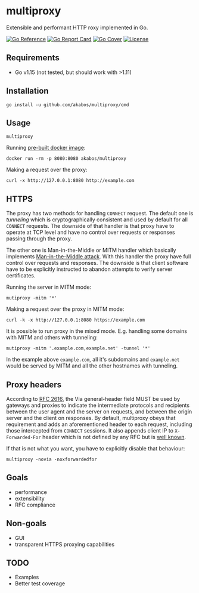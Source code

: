 # multiproxy

Extensible and performant HTTP roxy implemented in Go.

[![Go Reference](https://pkg.go.dev/badge/github.com/akabos/multiproxy.svg)](https://pkg.go.dev/github.com/akabos/multiproxy)
[![Go Report Card](https://goreportcard.com/badge/github.com/akabos/multiproxy)](https://goreportcard.com/report/github.com/akabos/multiproxy)
[![Go Cover](https://gocover.io/_badge/github.com/akabos/multiproxy)](https://gocover.io/github.com/akabos/multiproxy)
[![License](https://img.shields.io/github/license/akabos/multiproxy.svg)](https://github.com/akabos/multiproxy/blob/develop/LICENSE)

## Requirements

* Go v1.15 (not tested, but should work with >1.11)

## Installation

    go install -u github.com/akabos/multiproxy/cmd 

## Usage

    multiproxy 

Running [pre-built docker image](https://hub.docker.com/r/akabos/multiproxy):

    docker run -rm -p 8080:8080 akabos/multiproxy

Making a request over the proxy:

    curl -x http://127.0.0.1:8080 http://example.com

## HTTPS

The proxy has two methods for handling `CONNECT` request. The default one is _tunneling_ which is cryptographically 
consistent and used by default for all `CONNECT` requests. The downside of that handler is that proxy have to operate at
TCP level and have no control over requests or responses passing through the proxy. 

The other one is Man-in-the-Middle or MITM handler which basically implements 
[Man-in-the-Middle attack](https://en.wikipedia.org/wiki/Man-in-the-middle_attack). With this handler the proxy have 
full control over requests and responses. The downside is that client software have to be explicitly instructed to 
abandon attempts to verify server certificates.

Running the server in MITM mode:

    mutiproxy -mitm '*'

Making a request over the proxy in MITM mode:

    curl -k -x http://127.0.0.1:8080 https://example.com

It is possible to run proxy in the mixed mode. E.g. handling some domains with MITM and others with tunneling:

    mutiproxy -mitm '.example.com,example.net' -tunnel '*'

In the example above `example.com`, all it's subdomains and `example.net` would be served by MITM and all the other 
hostnames with tunneling. 

## Proxy headers

According to [RFC 2616](https://tools.ietf.org/html/rfc2616#section-14.45), the Via general-header field MUST be used by 
gateways and proxies to indicate the intermediate protocols and recipients between the user agent and the server on 
requests, and between the origin server and the client on responses. By default, multiproxy obeys that requirement and
adds an aforementioned header to each request, including those intercepted from `CONNECT` sessions. It also appends 
client IP to `X-Forwarded-For` header which is not defined by any RFC but is [well known](https://en.wikipedia.org/wiki/X-Forwarded-For).  

If that is not what you want, you have to explicitly disable that behaviour:

    multiproxy -novia -noxforwardedfor

## Goals

* performance
* extensibility
* RFC compliance

## Non-goals

* GUI
* transparent HTTPS proxying capabilities

## TODO

* Examples
* Better test coverage
